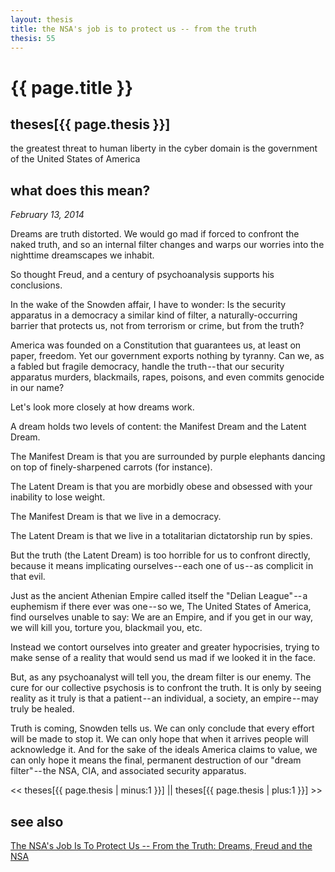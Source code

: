 ```yaml
---
layout: thesis
title: the NSA's job is to protect us -- from the truth
thesis: 55
---
```


<h1 id="html">{{ page.title }}</h1>

<h2 id="html">theses[{{ page.thesis }}]</h2>

the greatest threat to human liberty in the cyber domain is the government of the United States of America

<h2 id="html">what does this mean?</h2>

*February 13, 2014*

Dreams are truth distorted. We would go mad if forced to confront the naked truth, and so an internal filter changes and warps our worries into the nighttime dreamscapes we inhabit.

So thought Freud, and a century of psychoanalysis supports his conclusions.

In the wake of the Snowden affair, I have to wonder: Is the security apparatus in a democracy a similar kind of filter, a naturally-occurring barrier that protects us, not from terrorism or crime, but from the truth?

America was founded on a Constitution that guarantees us, at least on paper, freedom. Yet our government exports nothing by tyranny. Can we, as a fabled but fragile democracy, handle the truth -- that our security apparatus murders, blackmails, rapes, poisons, and even commits genocide in our name?

Let's look more closely at how dreams work.

A dream holds two levels of content: the Manifest Dream and the Latent Dream.

The Manifest Dream is that you are surrounded by purple elephants dancing on top of finely-sharpened carrots (for instance).

The Latent Dream is that you are morbidly obese and obsessed with your inability to lose weight.

The Manifest Dream is that we live in a democracy.

The Latent Dream is that we live in a totalitarian dictatorship run by spies.

But the truth (the Latent Dream) is too horrible for us to confront directly, because it means implicating ourselves -- each one of us -- as complicit in that evil.

Just as the ancient Athenian Empire called itself the "Delian League" -- a euphemism if there ever was one -- so we, The United States of America, find ourselves unable to say: We are an Empire, and if you get in our way, we will kill you, torture you, blackmail you, etc.

Instead we contort ourselves into greater and greater hypocrisies, trying to make sense of a reality that would send us mad if we looked it in the face.

But, as any psychoanalyst will tell you, the dream filter is our enemy. The cure for our collective psychosis is to confront the truth. It is only by seeing reality as it truly is that a patient -- an individual, a society, an empire -- may truly be healed.

Truth is coming, Snowden tells us. We can only conclude that every effort will be made to stop it. We can only hope that when it arrives people will acknowledge it. And for the sake of the ideals America claims to value, we can only hope it means the final, permanent destruction of our "dream filter" -- the NSA, CIA, and associated security apparatus.



\<\< theses[{{ page.thesis | minus:1 }}]  ||  theses[{{ page.thesis | plus:1 }}] \>\>

<h2 id="html">see also</h2>

[The NSA's Job Is To Protect Us -- From the Truth: Dreams, Freud and the NSA](https://medium.com/@toholdaquill/the-nsas-job-is-to-protect-us-from-the-truth-d1e1d4758e0f)
